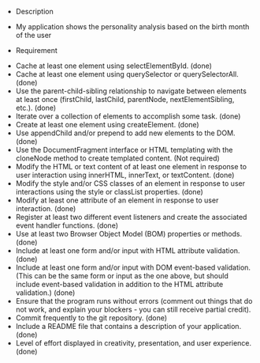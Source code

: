 * Description 
- My application shows the personality analysis based on the birth month of the user

* Requirement
- Cache at least one element using selectElementById. (done)
- Cache at least one element using querySelector or querySelectorAll. (done)
- Use the parent-child-sibling relationship to navigate between elements at least once (firstChild, lastChild, parentNode, nextElementSibling, etc.). (done)
- Iterate over a collection of elements to accomplish some task. (done)
- Create at least one element using createElement. (done)
- Use appendChild and/or prepend to add new elements to the DOM. (done)
- Use the DocumentFragment interface or HTML templating with the cloneNode method to create templated content. (Not required)
- Modify the HTML or text content of at least one element in response to user interaction using innerHTML, innerText, or textContent. (done)
- Modify the style and/or CSS classes of an element in response to user interactions using the style or classList properties. (done)
- Modify at least one attribute of an element in response to user interaction. (done)
- Register at least two different event listeners and create the associated event handler functions. (done)
- Use at least two Browser Object Model (BOM) properties or methods. (done)
- Include at least one form and/or input with HTML attribute validation. (done)
- Include at least one form and/or input with DOM event-based validation. (This can be the same form or input as the one above, but should include event-based validation in addition to the HTML attribute validation.) (done)
- Ensure that the program runs without errors (comment out things that do not work, and explain your blockers - you can still receive partial credit).
- Commit frequently to the git repository. (done)
- Include a README file that contains a description of your application. (done)
- Level of effort displayed in creativity, presentation, and user experience. (done)